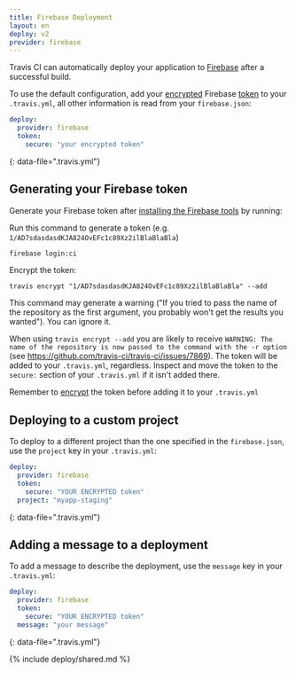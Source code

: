 ```yaml
---
title: Firebase Deployment
layout: en
deploy: v2
provider: firebase
---
```


Travis CI can automatically deploy your application to [Firebase](https://firebase.google.com/)
after a successful build.

To use the default configuration, add your [encrypted](/user/encryption-keys/#usage) Firebase [token](/user/deployment/firebase/#generating-your-firebase-token) to your `.travis.yml`, all other information is read from your `firebase.json`:

```yaml
deploy:
  provider: firebase
  token:
    secure: "your encrypted token"
```
{: data-file=".travis.yml"}

## Generating your Firebase token

Generate your Firebase token after [installing the Firebase tools](https://github.com/firebase/firebase-tools#installation) by running:

Run this command to generate a token (e.g. `1/AD7sdasdasdKJA824OvEFc1c89Xz2ilBlaBlaBla`)

```bash
firebase login:ci
```

Encrypt the token:

```
travis encrypt "1/AD7sdasdasdKJA824OvEFc1c89Xz2ilBlaBlaBla" --add
```

This command may generate a warning ("If you tried to pass the name of the repository as the first argument, you probably won't get the results you wanted"). You can ignore it.

When using `travis encrypt --add` you are likely to receive `WARNING: The name of the repository is now passed to the command with the -r option` (see https://github.com/travis-ci/travis-ci/issues/7869). The token will be added to your `.travis.yml`, regardless. Inspect and move the token to the `secure:` section of your `.travis.yml` if it isn't added there.

Remember to [encrypt](/user/encryption-keys/#usage) the token before adding it to your `.travis.yml`

## Deploying to a custom project

To deploy to a different project than the one specified in the `firebase.json`, use the `project` key in your `.travis.yml`:

```yaml
deploy:
  provider: firebase
  token:
    secure: "YOUR ENCRYPTED token"
  project: "myapp-staging"
```
{: data-file=".travis.yml"}

## Adding a message to a deployment

To add a message to describe the deployment, use the `message` key in your `.travis.yml`:

```yaml
deploy:
  provider: firebase
  token:
    secure: "YOUR ENCRYPTED token"
  message: "your message"
```
{: data-file=".travis.yml"}

{% include deploy/shared.md %}
